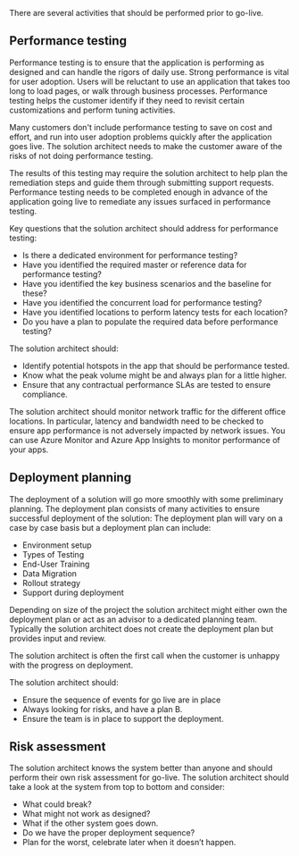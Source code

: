 There are several activities that should be performed prior to go-live.

## Performance testing

Performance testing is to ensure that the application is performing as designed and can handle the rigors of daily use. Strong performance is vital for user adoption. Users will be reluctant to use an application that takes too long to load pages, or walk through business processes. Performance testing helps the customer identify if they need to revisit certain customizations and perform tuning activities.

Many customers don't include performance testing to save on cost and effort, and run into user adoption problems quickly after the application goes live. The solution architect needs to make the customer aware of the risks of not doing performance testing.

The results of this testing may require the solution architect to help plan the remediation steps and guide them through submitting support requests. Performance testing needs to be completed enough in advance of the application going live to remediate any issues surfaced in performance testing.

Key questions that the solution architect should address for performance testing:

- Is there a dedicated environment for performance testing?
- Have you identified the required master or reference data for performance testing?
- Have you identified the key business scenarios and the baseline for these?
- Have you identified the concurrent load for performance testing?
- Have you identified locations to perform latency tests for each location?
- Do you have a plan to populate the required data before performance testing?

The solution architect should:

- Identify potential hotspots in the app that should be performance tested.
- Know what the peak volume might be and always plan for a little higher.
- Ensure that any contractual performance SLAs are tested to ensure compliance.

The solution architect should monitor network traffic for the different office locations. In particular, latency and bandwidth need to be checked to ensure app performance is not adversely impacted by network issues. You can use Azure Monitor and Azure App Insights to monitor performance of your apps.

## Deployment planning

The deployment of a solution will go more smoothly with some preliminary planning. The deployment plan consists of many activities to ensure successful deployment of the solution: The deployment plan will vary on a case by case basis but a deployment plan can include:

- Environment setup
- Types of Testing
- End-User Training
- Data Migration
- Rollout strategy
- Support during deployment

Depending on size of the project the solution architect might either own the deployment plan or act as an advisor to a dedicated planning team. Typically the solution architect does not create the deployment plan but provides input and review.

The solution architect is often the first call when the customer is unhappy with the progress on deployment.

The solution architect should:

- Ensure the sequence of events for go live are in place
- Always looking for risks, and have a plan B.
- Ensure the team is in place to support the deployment.

## Risk assessment

The solution architect knows the system better than anyone and should perform their own risk assessment for go-live. The solution architect should take a look at the system from top to bottom and consider:

- What could break?
- What might not work as designed?
- What if the other system goes down.
- Do we have the proper deployment sequence?
- Plan for the worst, celebrate later when it doesn’t happen.
